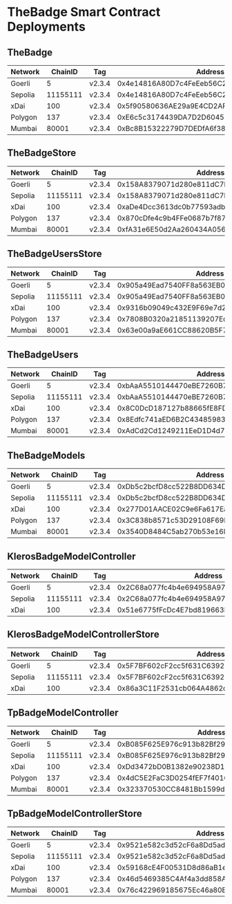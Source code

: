 # TheBadge Smart Contract Deployments

## TheBadge

| Network | ChainID  | Tag    | Address                                    |
| ------- | -------- | ------ | ------------------------------------------ |
| Goerli  | 5        | v2.3.4 | 0x4e14816A80D7c4FeEeb56C225e821c6374F4AB56 |
| Sepolia | 11155111 | v2.3.4 | 0x4e14816A80D7c4FeEeb56C225e821c6374F4AB56 |
| xDai    | 100      | v2.3.4 | 0x5f90580636AE29a9E4CD2AFFCE6d73501cD594F2 |
| Polygon | 137      | v2.3.4 | 0xE6c5c3174439DA7D2D60456Ca7eB97E7Dcd551e6 |
| Mumbai  | 80001    | v2.3.4 | 0xBc8B15322279D7DEDfA6f38EC22075491aEDDB0f |

## TheBadgeStore

| Network | ChainID  | Tag    | Address                                    |
| ------- | -------- | ------ | ------------------------------------------ |
| Goerli  | 5        | v2.3.4 | 0x158A8379071d280e811dC7b670c22a0b46dC582D |
| Sepolia | 11155111 | v2.3.4 | 0x158A8379071d280e811dC7b670c22a0b46dC582D |
| xDai    | 100      | v2.3.4 | 0xaDe4Dcc3613dc0b77593adb3D694F2F6f71E4125 |
| Polygon | 137      | v2.3.4 | 0x870cDfe4c9b4FFe0687b7f871f6e96793440B214 |
| Mumbai  | 80001    | v2.3.4 | 0xfA31e6E50d2Aa260434A056e7CaA3FD582B1FfE8 |

## TheBadgeUsersStore

| Network | ChainID  | Tag    | Address                                    |
| ------- | -------- | ------ | ------------------------------------------ |
| Goerli  | 5        | v2.3.4 | 0x905a49Ead7540FF8a563EB02F66B5c13c5e8eC71 |
| Sepolia | 11155111 | v2.3.4 | 0x905a49Ead7540FF8a563EB02F66B5c13c5e8eC71 |
| xDai    | 100      | v2.3.4 | 0x9316b09049c432E9F69e7d2f613036d936332Ad1 |
| Polygon | 137      | v2.3.4 | 0x7808B0320a21851139207EdAaAAfb1dc4039ceC2 |
| Mumbai  | 80001    | v2.3.4 | 0x63e00a9aE661CC88620B5F71FE03DaDa958B5096 |

## TheBadgeUsers

| Network | ChainID  | Tag    | Address                                    |
| ------- | -------- | ------ | ------------------------------------------ |
| Goerli  | 5        | v2.3.4 | 0xbAaA5510144470eBE7260B743CA5516596A0250E |
| Sepolia | 11155111 | v2.3.4 | 0xbAaA5510144470eBE7260B743CA5516596A0250E |
| xDai    | 100      | v2.3.4 | 0x8C0DcD187127b88665fE8FD4F39Cb18758946C0f |
| Polygon | 137      | v2.3.4 | 0x8Edfc741aED6B2C43485983d4C7b6B095b00500c |
| Mumbai  | 80001    | v2.3.4 | 0xAdCd2Cd1249211EeD1D4d72b1E8B53F3A792e5da |

## TheBadgeModels

| Network | ChainID  | Tag    | Address                                    |
| ------- | -------- | ------ | ------------------------------------------ |
| Goerli  | 5        | v2.3.4 | 0xDb5c2bcfD8cc522B8DD634DC507E135383049566 |
| Sepolia | 11155111 | v2.3.4 | 0xDb5c2bcfD8cc522B8DD634DC507E135383049566 |
| xDai    | 100      | v2.3.4 | 0x277D01AACE02C9e6Fa617Ea61Ece24BEDa46453c |
| Polygon | 137      | v2.3.4 | 0x3C838b8571c53D29108F69b98145f8FcC446Fa5a |
| Mumbai  | 80001    | v2.3.4 | 0x3540D8484C5ab270b53e16EDD71791d37A49BBf8 |

## KlerosBadgeModelController

| Network | ChainID  | Tag    | Address                                    |
| ------- | -------- | ------ | ------------------------------------------ |
| Goerli  | 5        | v2.3.4 | 0x2C68a077fc4b4e694958A978b409e4127D68f811 |
| Sepolia | 11155111 | v2.3.4 | 0x2C68a077fc4b4e694958A978b409e4127D68f811 |
| xDai    | 100      | v2.3.4 | 0x51e6775fFcDc4E7bd819663E9CabD2bE723C4fBf |

## KlerosBadgeModelControllerStore

| Network | ChainID  | Tag    | Address                                    |
| ------- | -------- | ------ | ------------------------------------------ |
| Goerli  | 5        | v2.3.4 | 0x5F7BF602cF2cc5f631C639293CA0bC733eCD31A6 |
| Sepolia | 11155111 | v2.3.4 | 0x5F7BF602cF2cc5f631C639293CA0bC733eCD31A6 |
| xDai    | 100      | v2.3.4 | 0x86a3C11F2531cb064A4862d371DCB53793E26437 |

## TpBadgeModelController

| Network | ChainID  | Tag    | Address                                    |
| ------- | -------- | ------ | ------------------------------------------ |
| Goerli  | 5        | v2.3.4 | 0xB085F625E976c913b82Bf291d32Dc0E55566D3Af |
| Sepolia | 11155111 | v2.3.4 | 0xB085F625E976c913b82Bf291d32Dc0E55566D3Af |
| xDai    | 100      | v2.3.4 | 0xDd3472bD0B1382e90238D19b5916C71a657eF223 |
| Polygon | 137      | v2.3.4 | 0x4dC5E2FaC3D0254fEF7f40163261b9307c1C9df3 |
| Mumbai  | 80001    | v2.3.4 | 0x323370530CC8481Bb1599d4C9d565053c8BADAb1 |

## TpBadgeModelControllerStore

| Network | ChainID  | Tag    | Address                                    |
| ------- | -------- | ------ | ------------------------------------------ |
| Goerli  | 5        | v2.3.4 | 0x9521e582c3d52cF6a8Dd5adc350f66cB0814c281 |
| Sepolia | 11155111 | v2.3.4 | 0x9521e582c3d52cF6a8Dd5adc350f66cB0814c281 |
| xDai    | 100      | v2.3.4 | 0x59168cE4F00531D8d86aB1eeBBB670DB537dA8AB |
| Polygon | 137      | v2.3.4 | 0x46d5469385C4Af4a3dd858AA839fc49d1f6c485f |
| Mumbai  | 80001    | v2.3.4 | 0x76c422969185675Ec46a80B765621B63451cF9F1 |
